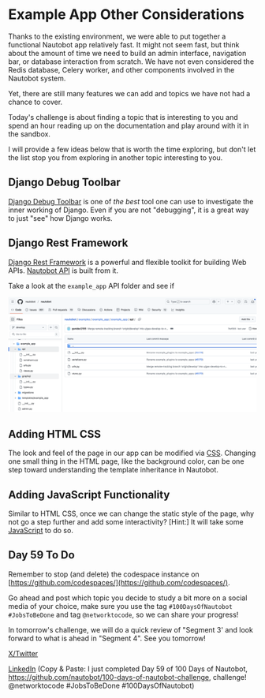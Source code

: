 # Example App Other Considerations

Thanks to the existing environment, we were able to put together a functional Nautobot app relatively fast. It might not seem fast, but think about the amount of time we need to build an admin interface, navigation bar, or database interaction from scratch. We have not even considered the Redis database, Celery worker, and other components involved in the Nautobot system. 

Yet, there are still many features we can add and topics we have not had a chance to cover. 

Today's challenge is about finding a topic that is interesting to you and spend an hour reading up on the documentation and play around with it in the sandbox. 

I will provide a few ideas below that is worth the time exploring, but don't let the list stop you from exploring in another topic interesting to you. 

## Django Debug Toolbar

[Django Debug Toolbar](https://django-debug-toolbar.readthedocs.io/en/latest/) is one of *the best* tool one can use to investigate the inner working of Django. Even if you are not "debugging", it is a great way to just "see" how Django works. 

## Django Rest Framework 

[Django Rest Framework](https://www.django-rest-framework.org/) is a powerful and flexible toolkit for building Web APIs. [Nautobot API](https://docs.nautobot.com/projects/core/en/stable/user-guide/platform-functionality/rest-api/overview/) is built from it. 

Take a look at the `example_app` API folder and see if 

![api_folder](images/api_folder.png)

## Adding HTML CSS 

The look and feel of the page in our app can be modified via [CSS](https://www.w3schools.com/css/). Changing one small thing in the HTML page, like the background color, can be one step toward understanding the template inheritance in Nautobot. 

## Adding JavaScript Functionality

Similar to HTML CSS, once we can change the static style of the page, why not go a step further and add some interactivity? \[Hint:\] It will take some [JavaScript](https://www.javascript.com/) to do so. 

## Day 59 To Do

Remember to stop (and delete) the codespace instance on [https://github.com/codespaces/](https://github.com/codespaces/).  

Go ahead and post which topic you decide to study a bit more on a social media of your choice, make sure you use the tag `#100DaysOfNautobot` `#JobsToBeDone` and tag `@networktocode`, so we can share your progress! 

In tomorrow's challenge, we will do a quick review of "Segment 3' and look forward to what is ahead in "Segment 4". See you tomorrow! 

[X/Twitter](<https://twitter.com/intent/tweet?url=https://github.com/nautobot/100-days-of-nautobot&text=I+jst+completed+Day+59+of+the+100+days+of+nautobot+challenge+!&hashtags=100DaysOfNautobot,JobsToBeDone>)

[LinkedIn](https://www.linkedin.com/) (Copy & Paste: I just completed Day 59 of 100 Days of Nautobot, https://github.com/nautobot/100-days-of-nautobot-challenge, challenge! @networktocode #JobsToBeDone #100DaysOfNautobot) 